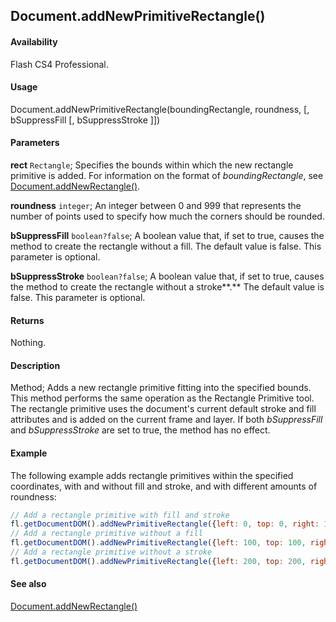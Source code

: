 ## Document.addNewPrimitiveRectangle()

#### Availability

Flash CS4 Professional.

#### Usage

Document.addNewPrimitiveRectangle(boundingRectangle, roundness, [, bSuppressFill [, bSuppressStroke ]])

#### Parameters

**rect** `Rectangle`; Specifies the bounds within which the new rectangle primitive is added. For information on the format of *boundingRectangle*, see [Document.addNewRectangle()](../Document_object/Document10.md).

**roundness** `integer`; An integer between 0 and 999 that represents the number of points used to specify how much the corners should be rounded.

**bSuppressFill** `boolean?false`; A boolean value that, if set to true, causes the method to create the rectangle without a fill. The default value is false. This parameter is optional.

**bSuppressStroke** `boolean?false`; A boolean value that, if set to true, causes the method to create the rectangle without a stroke**.** The default value is false. This parameter is optional.

#### Returns

Nothing.

#### Description

Method; Adds a new rectangle primitive fitting into the specified bounds. This method performs the same operation as the Rectangle Primitive tool. The rectangle primitive uses the document's current default stroke and fill attributes and is added on the current frame and layer. If both *bSuppressFill* and *bSuppressStroke* are set to true, the method has no effect.

#### Example

The following example adds rectangle primitives within the specified coordinates, with and without fill and stroke, and with different amounts of roundness:

```javascript
// Add a rectangle primitive with fill and stroke 
fl.getDocumentDOM().addNewPrimitiveRectangle({left: 0, top: 0, right: 100, bottom: 100}, 0);
// Add a rectangle primitive without a fill 
fl.getDocumentDOM().addNewPrimitiveRectangle({left: 100, top: 100, right: 200, bottom: 200}, 20, true);
// Add a rectangle primitive without a stroke 
fl.getDocumentDOM().addNewPrimitiveRectangle({left: 200, top: 200, right: 300, bottom: 300}, 50, false, true);
```

#### See also

[Document.addNewRectangle()](../Document_object/Document10.md)
